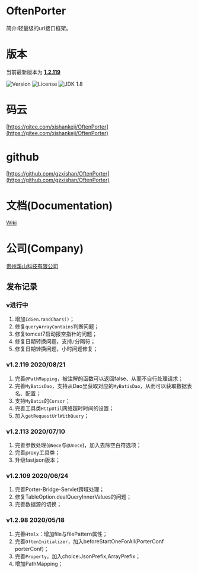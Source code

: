 # OftenPorter
简介:轻量级的url接口框架。

##
# 版本
当前最新版本为  [**1.2.119**](https://mvnrepository.com/artifact/com.xishankeji/Porter-Core)

![Version](https://img.shields.io/badge/Version-1.2.119-brightgreen.svg)
![License](http://img.shields.io/:License-Apache2.0-blue.svg)
![JDK 1.8](https://img.shields.io/badge/JDK-1.8-green.svg)

# 码云
[https://gitee.com/xishankeji/OftenPorter](https://gitee.com/xishankeji/OftenPorter)
# github
[https://github.com/gzxishan/OftenPorter](https://github.com/gzxishan/OftenPorter)

##
# 文档(Documentation)
[Wiki](https://github.com/gzxishan/OftenPorter/wiki)

##
# 公司(Company)
[贵州溪山科技有限公司](http://www.xishankeji.com)

## 发布记录
### v进行中
1. 增加`IdGen`.`randChars()`；
2. 修复`queryArrayContains`判断问题；
3. 修复tomcat7启动报空指针的问题；
4. 修复日期转换问题，支持`/`分隔符；
5. 修复日期转换问题，小时问题修复；

### v1.2.119 2020/08/21
1. 完善`@PathMapping`，被注解的函数可以返回false、从而不自行处理请求；
2. 完善`MyBatisDao`，支持从Dao里获取对应的`MyBatisDao`，从而可以获取数据表名、配置；
3. 支持`MyBatis`的`Cursor`；
4. 完善工具类`HttpUtil`网络超时时间的设置；
5. 加入`getRequestUrlWithQuery`；

### v1.2.113 2020/07/10
1. 完善参数处理(`@Nece`与`@Unece`)，加入去除空白符选项；
2. 完善proxy工具类；
3. 升级fastjson版本；

### v1.2.109 2020/06/24
1. 完善Porter-Bridge-Servlet跨域处理；
2. 修复TableOption.dealQueryInnerValues的问题；
3. 完善数据源的切换；

### v1.2.98 2020/05/18
1. 完善`Htmlx`：增加file与filePattern属性；
2. 完善`OftenInitializer`，加入beforeStartOneForAll(PorterConf porterConf)；
3. 完善`Property`，加入choice:JsonPrefix,ArrayPrefix；
4. 增加PathMapping；
